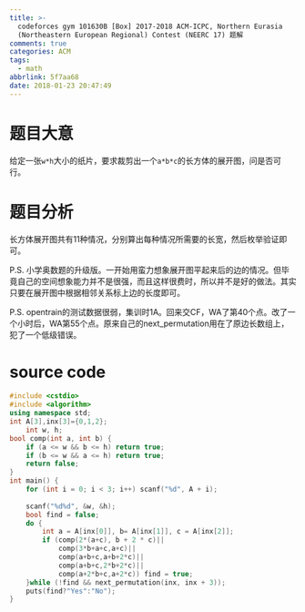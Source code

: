 ```yaml
---
title: >-
  codeforces gym 101630B [Box] 2017-2018 ACM-ICPC, Northern Eurasia
  (Northeastern European Regional) Contest (NEERC 17) 题解
comments: true
categories: ACM
tags:
  - math
abbrlink: 5f7aa68
date: 2018-01-23 20:47:49
---
```

# 题目大意
给定一张`w*h`大小的纸片，要求裁剪出一个`a*b*c`的长方体的展开图，问是否可行。



<!-- more -->


# 题目分析
长方体展开图共有11种情况，分别算出每种情况所需要的长宽，然后枚举验证即可。


P.S. 小学奥数题的升级版。一开始用蛮力想象展开图平起来后的边的情况。但毕竟自己的空间想象能力并不是很强，而且这样很费时，所以并不是好的做法。其实只要在展开图中根据相邻关系标上边的长度即可。

P.S. opentrain的测试数据很弱，集训时1A。回来交CF，WA了第40个点。改了一个小时后，WA第55个点。原来自己的next_permutation用在了原边长数组上，犯了一个低级错误。


# source code
```c++
#include <cstdio>
#include <algorithm>
using namespace std;
int A[3],inx[3]={0,1,2};
	int w, h;
bool comp(int a, int b) {
	if (a <= w && b <= h) return true;
	if (b <= w && a <= h) return true;
	return false;
}
int main() {
	for (int i = 0; i < 3; i++) scanf("%d", A + i);
	
	scanf("%d%d", &w, &h);
	bool find = false;
	do {
		int a = A[inx[0]], b= A[inx[1]], c = A[inx[2]];
		if (comp(2*(a+c), b + 2 * c)||
			comp(3*b+a+c,a+c)|| 
			comp(a+b+c,a+b+2*c)|| 
			comp(a+b+c,2*b+2*c)||
			comp(a+2*b+c,a+2*c)) find = true;
	}while (!find && next_permutation(inx, inx + 3));
	puts(find?"Yes":"No");
}
```